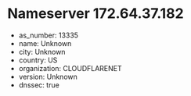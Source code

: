 # Nameserver 172.64.37.182

* as_number: 13335
* name: Unknown
* city: Unknown
* country: US
* organization: CLOUDFLARENET
* version: Unknown
* dnssec: true
